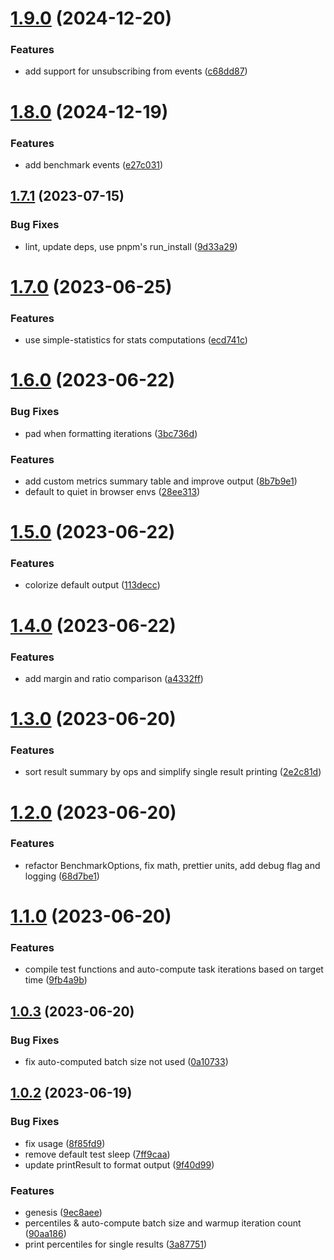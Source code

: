 # [1.9.0](https://github.com/3rd/benchmate/compare/v1.8.0...v1.9.0) (2024-12-20)

### Features

- add support for unsubscribing from events ([c68dd87](https://github.com/3rd/benchmate/commit/c68dd87921d7362d5693f5d1301d481b02a5ad1b))

# [1.8.0](https://github.com/3rd/benchmate/compare/v1.7.1...v1.8.0) (2024-12-19)

### Features

- add benchmark events ([e27c031](https://github.com/3rd/benchmate/commit/e27c03177582dfac956569ed6bfc348e8cadafeb))

## [1.7.1](https://github.com/3rd/benchmate/compare/v1.7.0...v1.7.1) (2023-07-15)

### Bug Fixes

- lint, update deps, use pnpm's run_install ([9d33a29](https://github.com/3rd/benchmate/commit/9d33a298a4bcfd0aae907570b94c5b8b9a5e5e9a))

# [1.7.0](https://github.com/3rd/benchmate/compare/v1.6.0...v1.7.0) (2023-06-25)

### Features

- use simple-statistics for stats computations ([ecd741c](https://github.com/3rd/benchmate/commit/ecd741c9388b9df9872f8babe9cf3166c5fed9ab))

# [1.6.0](https://github.com/3rd/benchmate/compare/v1.5.0...v1.6.0) (2023-06-22)

### Bug Fixes

- pad when formatting iterations ([3bc736d](https://github.com/3rd/benchmate/commit/3bc736d2747eb634dd625bea0d6d43a55f60c707))

### Features

- add custom metrics summary table and improve output ([8b7b9e1](https://github.com/3rd/benchmate/commit/8b7b9e1208631a0a5e1d7944aab5145fe86638cf))
- default to quiet in browser envs ([28ee313](https://github.com/3rd/benchmate/commit/28ee31313f87d3a30caa247683e3b3f83a248ddd))

# [1.5.0](https://github.com/3rd/benchmate/compare/v1.4.0...v1.5.0) (2023-06-22)

### Features

- colorize default output ([113decc](https://github.com/3rd/benchmate/commit/113deccde5c9c7a2151e5f157d119ad8239401f0))

# [1.4.0](https://github.com/3rd/benchmate/compare/v1.3.0...v1.4.0) (2023-06-22)

### Features

- add margin and ratio comparison ([a4332ff](https://github.com/3rd/benchmate/commit/a4332ff3466caf5693200dc2a4ab3e0542b0d56f))

# [1.3.0](https://github.com/3rd/benchmate/compare/v1.2.0...v1.3.0) (2023-06-20)

### Features

- sort result summary by ops and simplify single result printing ([2e2c81d](https://github.com/3rd/benchmate/commit/2e2c81d965cd053f8e706971fdfa5e3cc11595c9))

# [1.2.0](https://github.com/3rd/benchmate/compare/v1.1.0...v1.2.0) (2023-06-20)

### Features

- refactor BenchmarkOptions, fix math, prettier units, add debug flag and logging ([68d7be1](https://github.com/3rd/benchmate/commit/68d7be1db15ee7510769aa2562ac7b713e43ddcf))

# [1.1.0](https://github.com/3rd/benchmate/compare/v1.0.3...v1.1.0) (2023-06-20)

### Features

- compile test functions and auto-compute task iterations based on target time ([9fb4a9b](https://github.com/3rd/benchmate/commit/9fb4a9b4b603a7d4bcee77995232c69120ec98b5))

## [1.0.3](https://github.com/3rd/benchmate/compare/v1.0.2...v1.0.3) (2023-06-20)

### Bug Fixes

- fix auto-computed batch size not used ([0a10733](https://github.com/3rd/benchmate/commit/0a1073387d23c62a598280dac88415a3cf8560ff))

## [1.0.2](https://github.com/3rd/benchmate/compare/v1.0.1...v1.0.2) (2023-06-19)

### Bug Fixes

- fix usage ([8f85fd9](https://github.com/3rd/benchmate/commit/8f85fd9d626210f6ad13225c7331c8eb77928b28))
- remove default test sleep ([7ff9caa](https://github.com/3rd/benchmate/commit/7ff9caafbd265db7e4766797331b9dfdb32f1dca))
- update printResult to format output ([9f40d99](https://github.com/3rd/benchmate/commit/9f40d990f908fa6ad1185afa5c95488288150244))

### Features

- genesis ([9ec8aee](https://github.com/3rd/benchmate/commit/9ec8aee1e607c6ece8e6808fc74caba594a2443d))
- percentiles & auto-compute batch size and warmup iteration count ([90aa186](https://github.com/3rd/benchmate/commit/90aa18656506097f65cf5a85cb2c336f58b2bebd))
- print percentiles for single results ([3a87751](https://github.com/3rd/benchmate/commit/3a87751f93adb0ff42aac9ae5513e8584c5c7ee2))
